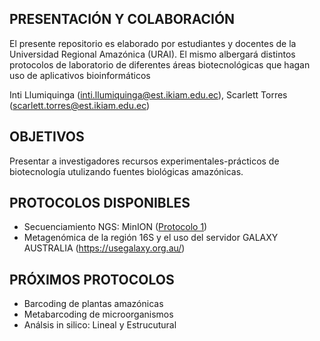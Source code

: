 ## PRESENTACIÓN Y COLABORACIÓN

El presente repositorio es elaborado por estudiantes y docentes de la Universidad Regional Amazónica (URAI). El mismo albergará distintos protocolos de laboratorio de diferentes áreas biotecnológicas que hagan uso de aplicativos bioinformáticos

Inti Llumiquinga (inti.llumiquinga@est.ikiam.edu.ec), Scarlett Torres (scarlett.torres@est.ikiam.edu.ec)

## OBJETIVOS

Presentar a investigadores recursos experimentales-prácticos de biotecnología utulizando fuentes biológicas amazónicas.

## PROTOCOLOS DISPONIBLES

* Secuenciamiento NGS: MinION ([Protocolo 1](bioinfo-ikiam/bioinfo.txt))
* Metagenómica de la región 16S y el uso del servidor GALAXY AUSTRALIA (https://usegalaxy.org.au/)

## PRÓXIMOS PROTOCOLOS

* Barcoding de plantas amazónicas
* Metabarcoding de microorganismos
* Análsis in silico: Lineal y Estrucutural
